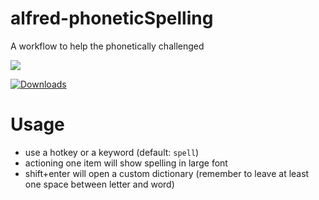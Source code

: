 # alfred-phoneticSpelling
 A workflow to help the phonetically challenged

![](screenshot.png)

<a href="https://github.com/giovannicoppola/alfred-phoneticSpelling/releases/latest/">
<img alt="Downloads"
src="https://img.shields.io/github/downloads/giovannicoppola/alfred-phoneticSpelling/total?color=purple&label=Downloads"><br/>
</a>


# Usage
- use a hotkey or a keyword (default: `spell`)
- actioning one item will show spelling in large font
- shift+enter will open a custom dictionary (remember to leave at least one space between letter and word)

